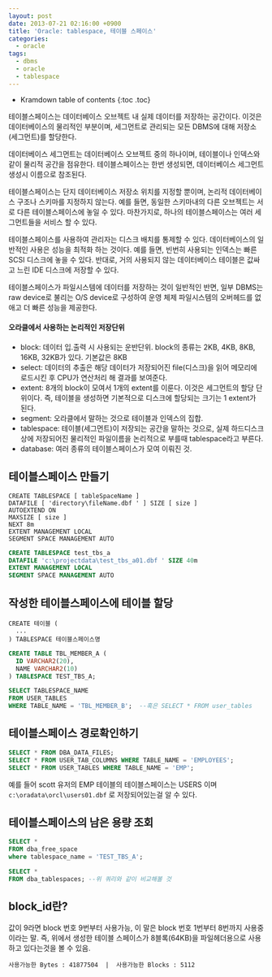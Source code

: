 ```yaml
---
layout: post
date: 2013-07-21 02:16:00 +0900
title: 'Oracle: tablespace, 테이블 스페이스'
categories:
  - oracle
tags:
  - dbms
  - oracle
  - tablespace
---
```


* Kramdown table of contents
{:toc .toc}

테이블스페이스는 데이터베이스 오브젝트 내 실제 데이터를 저장하는 공간이다. 이것은 데이터베이스의 물리적인 부분이며, 세그먼트로 관리되는 모든 DBMS에 대해 저장소(세그먼트)를 할당한다.

데이터베이스 세그먼트는 데이터베이스 오브젝트 중의 하나이며, 테이블이나 인덱스와 같이 물리적 공간을 점유한다. 테이블스페이스는 한번 생성되면, 데이터베이스 세그먼트 생성시 이름으로 참조된다.

테이블스페이스는 단지 데이터베이스 저장소 위치를 지정할 뿐이며, 논리적 데이터베이스 구조나 스키마를 지정하지 않는다. 예를 들면, 동일한 스키마내의 다른 오브젝트는 서로 다른 테이블스페이스에 놓일 수 있다. 마찬가지로, 하나의 테이블스페이스는 여러 세그먼트들을 서비스 할 수 있다.

테이블스페이스를 사용하여 관리자는 디스크 배치를 통제할 수 있다. 데이터베이스의 일반적인 사용은 성능을 최적화 하는 것이다. 예를 들면, 빈번히 사용되는 인덱스는 빠른 SCSI 디스크에 놓을 수 있다. 반대로, 거의 사용되지 않는 데이터베이스 테이블은 값싸고 느린 IDE 디스크에 저장할 수 있다.

테이블스페이스가 파일시스템에 데이터를 저장하는 것이 일반적인 반면, 일부 DBMS는 raw device로 불리는 O/S device로 구성하여 운영 체제 파일시스템의 오버헤드를 없애고 더 빠른 성능을 제공한다.

#### 오라클에서 사용하는 논리적인 저장단위

- block: 데이터 입.출력 시 사용되는 운반단위. block의 종류는 2KB, 4KB, 8KB, 16KB, 32KB가 있다. 기본값은 8KB
- select: 데이터의 추출은 해당 데이터가 저장되어진 file(디스크)을 읽어 메모리에 로드시킨 후 CPU가 연산처리 해 결과를 보여준다.
- extent: 8개의 block이 모여서 1개의 extent를 이룬다. 이것은 세그먼트의 할당 단위이다. 즉, 테이블을 생성하면 기본적으로 디스크에 할당되는 크기는 1 extent가 된다.
- segment: 오라클에서 말하는 것으로 테이블과 인덱스의 집합.
- tablespace: 테이블(세그먼트)이 저장되는 공간을 말하는 것으로, 실제 하드디스크상에 저장되어진 물리적인 파일이름을 논리적으로 부를때 tablespace라고 부른다.
- database: 여러 종류의 테이블스페이스가 모여 이뤄진 것.

## 테이블스페이스 만들기

```
CREATE TABLESPACE [ tableSpaceName ]
DATAFILE [ 'directory\fileName.dbf ' ] SIZE [ size ]
AUTOEXTEND ON
MAXSIZE [ size ]
NEXT 8m
EXTENT MANAGEMENT LOCAL
SEGMENT SPACE MANAGEMENT AUTO
```

```sql
CREATE TABLESPACE test_tbs_a
DATAFILE 'c:\projectdata\test_tbs_a01.dbf ' SIZE 40m
EXTENT MANAGEMENT LOCAL
SEGMENT SPACE MANAGEMENT AUTO
```

## 작성한 테이블스페이스에 테이블 할당

```
CREATE 테이블 (
  ...
) TABLESPACE 테이블스페이스명
```

```sql
CREATE TABLE TBL_MEMBER_A (
  ID VARCHAR2(20),
  NAME VARCHAR2(10)
) TABLESPACE TEST_TBS_A;

SELECT TABLESPACE_NAME
FROM USER_TABLES
WHERE TABLE_NAME = 'TBL_MEMBER_B';  --혹은 SELECT * FROM user_tables
```

## 테이블스페이스 경로확인하기

```sql
SELECT * FROM DBA_DATA_FILES;
SELECT * FROM USER_TAB_COLUMNS WHERE TABLE_NAME = 'EMPLOYEES';
SELECT * FROM USER_TABLES WHERE TABLE_NAME = 'EMP';
```

예를 들어 scott 유저의 EMP 테이블의 테이블스페이스는 USERS 이며 `c:\oradata\orcl\users01.dbf` 로 저장되어있는걸 알 수 있다.

## 테이블스페이스의 남은 용량 조회

```sql
SELECT *
FROM dba_free_space
where tablespace_name = 'TEST_TBS_A';

SELECT *
FROM dba_tablespaces; --위 쿼리와 같이 비교해볼 것
```

## block_id란?

값이 9라면 block 번호 9번부터 사용가능, 이 말은 block 번호 1번부터 8번까지 사용중이라는 말. 즉, 위에서 생성한 테이블 스페이스가 8블록(64KB)을 파일헤더용으로 사용하고 있다는것을 볼 수 있음.

```
사용가능한 Bytes : 41877504  |  사용가능한 Blocks : 5112
```

